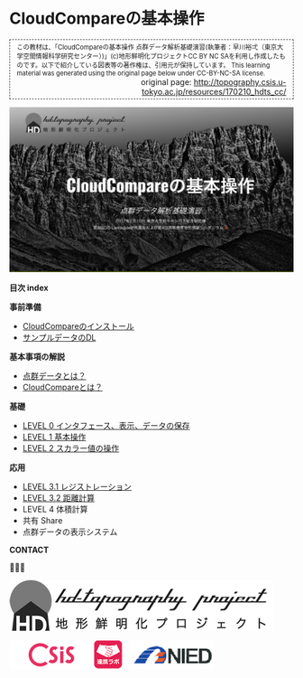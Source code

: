 # CloudCompareの基本操作
<div style="border: dashed 1px #333; padding: 4px 12px;">
<div style="font-size: 80%; ">
この教材は、「CloudCompareの基本操作 点群データ解析基礎演習(執筆者：早川裕弌（東京大学空間情報科学研究センター）)」(c)地形鮮明化プロジェクトCC BY NC SAを利用し作成したものです。以下で紹介している図表等の著作権は、引用元が保持しています。
This learning material was generated using the original page below under CC-BY-NC-SA license. 
</div>
<div style="text-align: right; ">
original page: <a href="http://topography.csis.u-tokyo.ac.jp/resources/170210_hdts_cc/">http://topography.csis.u-tokyo.ac.jp/resources/170210_hdts_cc/</a></div>
</div>

![cloudcompare](./basic/pic/top.png)


**目次 index**

**事前準備**
* [CloudCompareのインストール](http://www.cloudcompare.org/)
* [サンプルデータのDL](http://topography.csis.u-tokyo.ac.jp/resources/170210_hdts_cc/sample_gravel_laz.zip)

**基本事項の解説**

* [点群データとは？](./basic/basic.md#基本事項の解説)
* [CloudCompareとは？](./basic/basic.md#cloudcompareとは)

**基礎**

* [LEVEL 0 インタフェース、表示、データの保存](./level0/level0.md#level-0-インタフェース表示データの保存)
* [LEVEL 1 基本操作](./level1/level1.md#level-1-基本操作)
* [LEVEL 2 スカラー値の操作](./level2/level2.md#スカラー値)

**応用**

* [LEVEL 3.1 レジストレーション](./level3.1/level3.1.md#レジストレーション)
* [LEVEL 3.2 距離計算](./level3.2/level3.2.md#距離計算)
* LEVEL 4 体積計算
* 共有 Share
* 点群データの表示システム

**CONTACT**  

  

[![img](HD-topo_logo.png)](http://hdtopography.blogspot.jp/)

[![img](logo_csis.png)](http://www.csis.u-tokyo.ac.jp/japanese/index.html)[![img](collab_icon_50x50.png)](http://www.csis.u-tokyo.ac.jp/japanese/research_activities/collab/collab.html)　[![img](NIED.png)](http://www.bosai.go.jp/)
